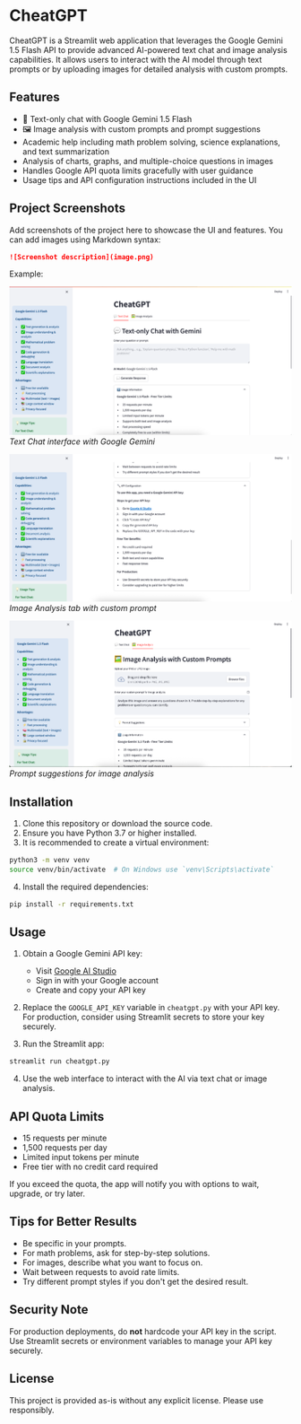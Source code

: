 # CheatGPT

CheatGPT is a Streamlit web application that leverages the Google Gemini 1.5 Flash API to provide advanced AI-powered text chat and image analysis capabilities. It allows users to interact with the AI model through text prompts or by uploading images for detailed analysis with custom prompts.

## Features

- 💬 Text-only chat with Google Gemini 1.5 Flash
- 🖼️ Image analysis with custom prompts and prompt suggestions
- Academic help including math problem solving, science explanations, and text summarization
- Analysis of charts, graphs, and multiple-choice questions in images
- Handles Google API quota limits gracefully with user guidance
- Usage tips and API configuration instructions included in the UI

## Project Screenshots

Add screenshots of the project here to showcase the UI and features. You can add images using Markdown syntax:

```markdown
![Screenshot description](image.png)
```

Example:

![Screenshot 1 - Text Chat](s1.png)
*Text Chat interface with Google Gemini*

![Screenshot 2 - Image Analysis](s2.png)
*Image Analysis tab with custom prompt*

![Screenshot 3 - Prompt Suggestions](s3.png)
*Prompt suggestions for image analysis*

## Installation

1. Clone this repository or download the source code.
2. Ensure you have Python 3.7 or higher installed.
3. It is recommended to create a virtual environment:

```bash
python3 -m venv venv
source venv/bin/activate  # On Windows use `venv\Scripts\activate`
```

4. Install the required dependencies:

```bash
pip install -r requirements.txt
```

## Usage

1. Obtain a Google Gemini API key:

   - Visit [Google AI Studio](https://makersuite.google.com/app/apikey)
   - Sign in with your Google account
   - Create and copy your API key

2. Replace the `GOOGLE_API_KEY` variable in `cheatgpt.py` with your API key. For production, consider using Streamlit secrets to store your key securely.

3. Run the Streamlit app:

```bash
streamlit run cheatgpt.py
```

4. Use the web interface to interact with the AI via text chat or image analysis.

## API Quota Limits

- 15 requests per minute
- 1,500 requests per day
- Limited input tokens per minute
- Free tier with no credit card required

If you exceed the quota, the app will notify you with options to wait, upgrade, or try later.

## Tips for Better Results

- Be specific in your prompts.
- For math problems, ask for step-by-step solutions.
- For images, describe what you want to focus on.
- Wait between requests to avoid rate limits.
- Try different prompt styles if you don't get the desired result.

## Security Note

For production deployments, do **not** hardcode your API key in the script. Use Streamlit secrets or environment variables to manage your API key securely.

## License

This project is provided as-is without any explicit license. Please use responsibly.
